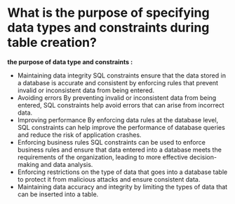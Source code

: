 #  What is the purpose of specifying data types and constraints during table creation? 

**the purpose of data type and constraints :**

- Maintaining data integrity  SQL constraints ensure that the data stored in a database is accurate and consistent by enforcing rules that prevent invalid or inconsistent data from being entered.
- Avoiding errors By preventing invalid or inconsistent data from being entered, SQL constraints help avoid errors that can arise from incorrect data.
- Improving performance  By enforcing data rules at the database level, SQL constraints can help improve the performance of database queries and reduce the risk of application crashes.
- Enforcing business rules  SQL constraints can be used to enforce business rules and ensure that data entered into a database meets the requirements of the organization, leading to more effective decision-making and data analysis.
- Enforcing restrictions on the type of data that goes into a database table to protect it from malicious attacks and ensure consistent data.
- Maintaining data accuracy and integrity by limiting the types of data that can be inserted into a table.